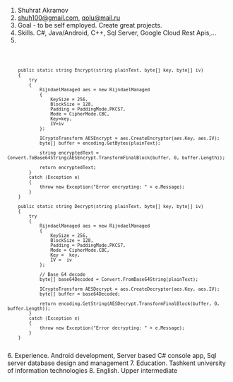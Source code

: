 
1. Shuhrat Akramov
2. shuh100@gmail.com, qolu@mail.ru
3. Goal - to be self employed. Create great projects.
4. Skills. C#, Java/Android, C++, Sql Server, Google Cloud Rest Apis,...
5.
<code>

        public static string Encrypt(string plainText, byte[] key, byte[] iv)
        {
            try
            {
                RijndaelManaged aes = new RijndaelManaged
                {
                    KeySize = 256,
                    BlockSize = 128,
                    Padding = PaddingMode.PKCS7,
                    Mode = CipherMode.CBC,
                    Key=key,
                    IV=iv
                };  

                ICryptoTransform AESEncrypt = aes.CreateEncryptor(aes.Key, aes.IV);
                byte[] buffer = encoding.GetBytes(plainText);

                string encryptedText = Convert.ToBase64String(AESEncrypt.TransformFinalBlock(buffer, 0, buffer.Length));

                return encryptedText;
            }
            catch (Exception e)
            {
                throw new Exception("Error encrypting: " + e.Message);
            }
        }

        public static string Decrypt(string plainText, byte[] key, byte[] iv)
        {
            try
            {
                RijndaelManaged aes = new RijndaelManaged
                {
                    KeySize = 256,
                    BlockSize = 128,
                    Padding = PaddingMode.PKCS7,
                    Mode = CipherMode.CBC,
                    Key =  key,
                    IV =  iv
                };

                // Base 64 decode
                byte[] base64Decoded = Convert.FromBase64String(plainText);

                ICryptoTransform AESDecrypt = aes.CreateDecryptor(aes.Key, aes.IV);
                byte[] buffer = base64Decoded;

                return encoding.GetString(AESDecrypt.TransformFinalBlock(buffer, 0, buffer.Length));
            }
            catch (Exception e)
            {
                throw new Exception("Error decrypting: " + e.Message);
            }
        }
        
</code>
6. Experience. Android development, Server based C# console app, Sql server database design and management
7. Education. Tashkent university of information technologies 
8. English. Upper intermediate
